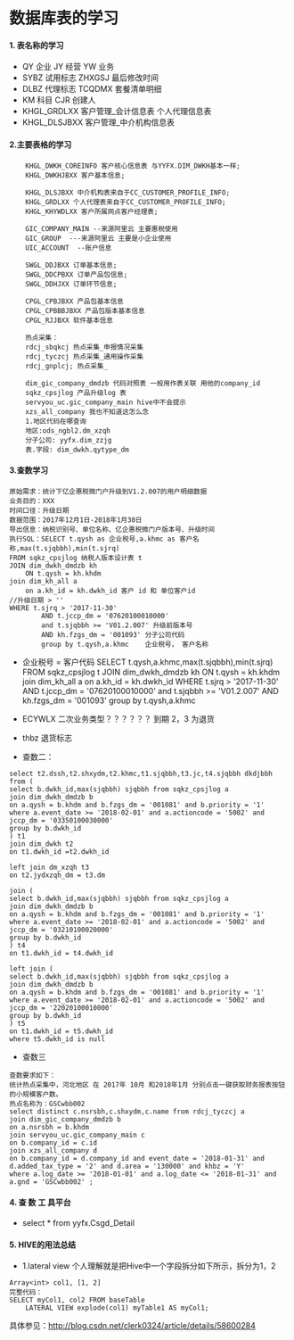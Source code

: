 # 数据库表的学习
#### 1. 表名称的学习
- QY 企业 JY 经营 YW 业务
- SYBZ 试用标志 ZHXGSJ 最后修改时间
- DLBZ 代理标志 TCQDMX 套餐清单明细
- KM 科目 CJR 创建人
- KHGL_GRDLXX 客户管理_会计信息表 个人代理信息表
- KHGL_DLSJBXX 客户管理_中介机构信息表

#### 2.主要表格的学习
```
    KHGL_DWKH_COREINFO 客户核心信息表 与YYFX.DIM_DWKH基本一样;
    KHGL_DWKHJBXX 客户基本信息;

    KHGL_DLSJBXX 中介机构表来自于CC_CUSTOMER_PROFILE_INFO;
    KHGL_GRDLXX 个人代理表来自于CC_CUSTOMER_PROFILE_INFO;
    KHGL_KHYWDLXX 客户所属网点客户经理表;

    GIC_COMPANY_MAIN --来源阿里云 主要惠税使用
    GIC_GROUP  ---来源阿里云 主要是小企业使用
    UIC_ACCOUNT  --账户信息

    SWGL_DDJBXX 订单基本信息;
    SWGL_DDCPBXX 订单产品包信息;
    SWGL_DDHJXX 订单环节信息;

    CPGL_CPBJBXX 产品包基本信息
    CPGL_CPBBBJBXX 产品包版本基本信息
    CPGL_RJJBXX 软件基本信息

    热点采集： 
    rdcj_sbqkcj 热点采集_申报情况采集
    rdcj_tyczcj 热点采集_通用操作采集
    rdcj_gnplcj; 热点采集_

    dim_gic_company_dmdzb 代码对照表 一般用作表关联 用他的company_id
    sqkz_cpsjlog 产品升级log 表
    servyou_uc.gic_company_main hive中不会提示
    xzs_all_company 我也不知道这怎么念
    1.地区代码在哪查询
    地区:ods_ngbl2.dm_xzqh
    分子公司: yyfx.dim_zzjg 
    表.字段: dim_dwkh.qytype_dm

```
#### 3.查数学习
```
原始需求：统计下亿企惠税微门户升级到V1.2.007的用户明细数据
业务目的：XXX
时间口径：升级日期
数据范围：2017年12月1日-2018年1月30日
导出信息：纳税识别号、单位名称、亿企惠税微门户版本号、升级时间
执行SQL：SELECT t.qysh as 企业税号,a.khmc as 客户名称,max(t.sjqbbh),min(t.sjrq)
FROM sqkz_cpsjlog 纳税人版本设计表 t
JOIN dim_dwkh_dmdzb kh
    ON t.qysh = kh.khdm
join dim_kh_all a 
    on a.kh_id = kh.dwkh_id 客户 id 和 单位客户id
//升级日期 > ''
WHERE t.sjrq > '2017-11-30'
        AND t.jccp_dm = '07620100010000'
        and t.sjqbbh >= 'V01.2.007' 升级前版本号
        AND kh.fzgs_dm = '001093' 分子公司代码
        group by t.qysh,a.khmc    企业税号， 客户名称
```
- 企业税号 = 客户代码
SELECT t.qysh,a.khmc,max(t.sjqbbh),min(t.sjrq)
FROM sqkz_cpsjlog t
JOIN dim_dwkh_dmdzb kh
    ON t.qysh = kh.khdm
join dim_kh_all a
    on a.kh_id = kh.dwkh_id
WHERE t.sjrq > '2017-11-30'
        AND t.jccp_dm = '07620100010000'
        and t.sjqbbh >= 'V01.2.007'
        AND kh.fzgs_dm = '001093'
        group by t.qysh,a.khmc                                                 
- ECYWLX 二次业务类型？？？？？？ 到期 2，3 为退货
- thbz 退货标志 

- 查数二：
```
select t2.dssh,t2.shxydm,t2.khmc,t1.sjqbbh,t3.jc,t4.sjqbbh dkdjbbh from (
select b.dwkh_id,max(sjqbbh) sjqbbh from sqkz_cpsjlog a
join dim_dwkh_dmdzb b
on a.qysh = b.khdm and b.fzgs_dm = '001081' and b.priority = '1'
where a.event_date >= '2018-02-01' and a.actioncode = '5002' and jccp_dm = '03350100030000'
group by b.dwkh_id
) t1
join dim_dwkh t2
on t1.dwkh_id =t2.dwkh_id

left join dm_xzqh t3
on t2.jydxzqh_dm = t3.dm

join (
select b.dwkh_id,max(sjqbbh) sjqbbh from sqkz_cpsjlog a
join dim_dwkh_dmdzb b
on a.qysh = b.khdm and b.fzgs_dm = '001081' and b.priority = '1'
where a.event_date >= '2018-02-01' and a.actioncode = '5002' and jccp_dm = '03210100020000'
group by b.dwkh_id
) t4
on t1.dwkh_id = t4.dwkh_id

left join (
select b.dwkh_id,max(sjqbbh) sjqbbh from sqkz_cpsjlog a
join dim_dwkh_dmdzb b
on a.qysh = b.khdm and b.fzgs_dm = '001081' and b.priority = '1'
where a.event_date >= '2018-02-01' and a.actioncode = '5002' and jccp_dm = '22020100010000'
group by b.dwkh_id
) t5
on t1.dwkh_id = t5.dwkh_id
where t5.dwkh_id is null
```
- 查数三
```
查数要求如下：
统计热点采集中，河北地区 在 2017年 10月 和2018年1月 分别点击一键获取财务报表按钮的小规模客户数。
热点名称为：GSCwbb002
select distinct c.nsrsbh,c.shxydm,c.name from rdcj_tyczcj a
join dim_gic_company_dmdzb b
on a.nsrsbh = b.khdm 
join servyou_uc.gic_company_main c
on b.company_id = c.id
join xzs_all_company d
on b.company_id = d.company_id and event_date = '2018-01-31' and d.added_tax_type = '2' and d.area = '130000' and khbz = 'Y'
where a.log_date >= '2018-01-01' and a.log_date <= '2018-01-31' and a.gnd = 'GSCwbb002' ;      
```


#### 4. 查 数 工 具平台 
- select * from yyfx.Csgd_Detail 

#### 5. HIVE的用法总结
- 1.lateral view 个人理解就是把Hive中一个字段拆分如下所示，拆分为1，2
```
Array<int> col1, [1, 2]
完整代码：
SELECT myCol1, col2 FROM baseTable
    LATERAL VIEW explode(col1) myTable1 AS myCol1;
```
具体参见：http://blog.csdn.net/clerk0324/article/details/58600284